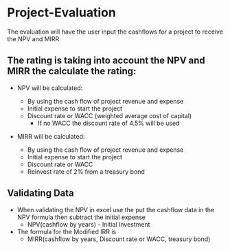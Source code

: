 # Project-Evaluation

The evaluation will have the user input the cashflows for a project to receive the NPV and MIRR

## The rating is taking into account the NPV and MIRR the calculate the rating:

* NPV will be calculated:
  * By using the cash flow of project revenue and expense
  * Initial expense to start the project
  * Discount rate or WACC (weighted average cost of capital)
    * If no WACC the discount rate of 4.5% will be used
      
* MIRR will be calculated:
  * By using the cash flow of project revenue and expense
  * Initial expense to start the project
  * Discount rate or WACC
  * Reinvest rate of 2% from a treasury bond

## Validating Data

* When validating the NPV in excel use the put the cashflow data in the NPV formula then subtract the initial expense
    * NPV(cashflow by years) - Initial Investment
* The formula for the Modified IRR is
    * MIRR(cashflow by years, Discount rate or WACC, treasury bond)

